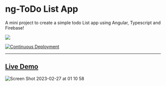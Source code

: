 # ng-ToDo List App


A mini project to create a simple todo List app using Angular, Typescript and Firebase!

![](https://skillicons.dev/icons?i=angular)

[![Continuous Deployment](https://github.com/maryhbb/ng-todo-list-app/actions/workflows/deploy.yml/badge.svg)](https://github.com/maryhbb/ng-todo-list-app/actions/workflows/deploy.yml)

---------

## [ Live Demo](https://maryhbb.github.io/ng-todo-list-app/)


![Screen Shot 2023-02-27 at 01 10 58](https://user-images.githubusercontent.com/76174247/221446083-8973ce7f-2b91-4a3d-9058-1f6632f64265.png)

